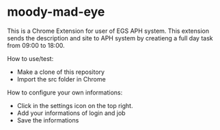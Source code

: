 moody-mad-eye
=============

This is a Chrome Extension for user of EGS APH system. This extension sends the description and site to APH system by creatieng a full day task from 09:00 to 18:00.

How to use/test:

* Make a clone of this repository
* Import the src folder in Chrome

How to configure your own informations:

* Click in the settings icon on the top right.
* Add your informations of login and job
* Save the informations

